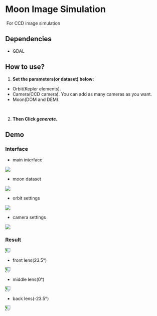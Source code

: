 # Moon Image Simulation

​	For CCD image simulation





## Dependencies

- GDAL





## How to use?

1.  **Set the parameters(or dataset) below:**
   - Orbit(Kepler elements).
   - Camera(CCD camera). You can add as many cameras as you want.
   - Moon(DOM  and DEM). 

​	

2. **Then Click *generate*.**





## Demo

### Interface

- main interface
<img src="https://github.com/Liu-Yuzhen/MoonProject/blob/master/pic/image-20210503201617480.png"  div align=center />




- moon dataset
<img src="https://github.com/Liu-Yuzhen/MoonProject/blob/master/pic/image-20210503201854420.png"  div align=center />




- orbit settings
<img src="https://github.com/Liu-Yuzhen/MoonProject/blob/master/pic/image-20210503201928303.png"  div align=center />


- camera settings
<img src="https://github.com/Liu-Yuzhen/MoonProject/blob/master/pic/image-20210503201953342.png" div align=center />





### Result
<img src="https://github.com/Liu-Yuzhen/MoonProject/blob/master/pic/image-20210503202234226.png" style="transform:rotate(90deg);" div align=center />


- front lens(23.5°)
<img src="https://github.com/Liu-Yuzhen/MoonProject/blob/master/pic/front.jpg" style="transform:rotate(90deg);" div align=center />


- middle lens(0°)
<img src="https://github.com/Liu-Yuzhen/MoonProject/blob/master/pic/mid.jpg" style="transform:rotate(90deg);" div align=center />




- back lens(-23.5°)
<img src="https://github.com/Liu-Yuzhen/MoonProject/blob/master/pic/back.jpg" style="transform:rotate(90deg);" div align=center />

